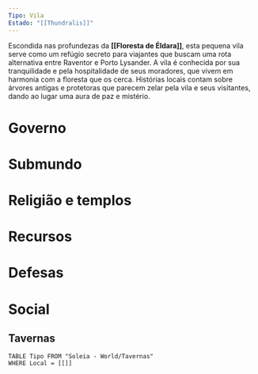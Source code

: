```yaml
---
Tipo: Vila
Estado: "[[Thundralis]]"
---
```

Escondida nas profundezas da **[[Floresta de Éldara]]**, esta pequena vila serve como um refúgio secreto para viajantes que buscam uma rota alternativa entre Raventor e Porto Lysander. A vila é conhecida por sua tranquilidade e pela hospitalidade de seus moradores, que vivem em harmonia com a floresta que os cerca. Histórias locais contam sobre árvores antigas e protetoras que parecem zelar pela vila e seus visitantes, dando ao lugar uma aura de paz e mistério.

# Governo


# Submundo


# Religião e templos


# Recursos


# Defesas


# Social
## Tavernas
```dataview
TABLE Tipo FROM "Soleia - World/Tavernas"
WHERE Local = [[]]
```
